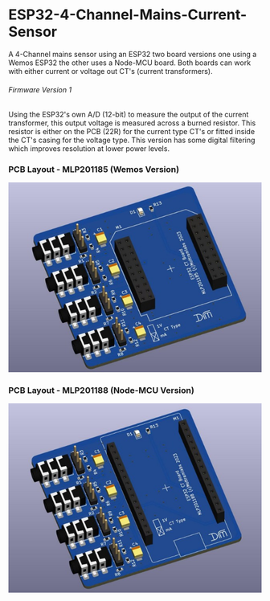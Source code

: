 # ESP32-4-Channel-Mains-Current-Sensor
A 4-Channel mains sensor using an ESP32 two board versions one using a Wemos ESP32 the other uses a Node-MCU board. Both boards can work with either current or voltage out CT's (current transformers).

###### Firmware Version 1

Using the ESP32's own A/D (12-bit) to measure the output of the current transformer, this output voltage is measured across a burned resistor. This resistor is either on the PCB (22R) for the current type CT's or fitted inside the CT's casing for the voltage type. This version has some digital filtering which improves resolution at lower power levels.

### PCB Layout - MLP201185 (Wemos Version)

![](https://github.com/Mottramlabs/ESP32-4-Channel-Mains-Current-Sensor/blob/main/Pictures/PIX201185.jpg)

### PCB Layout - MLP201188 (Node-MCU Version)

![](https://github.com/Mottramlabs/ESP32-4-Channel-Mains-Current-Sensor/blob/main/Pictures/PIX201188.jpg)
